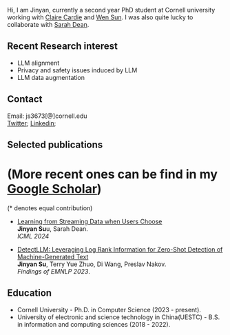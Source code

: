 Hi, I am Jinyan, currently a second year PhD student at Cornell university working with [Claire Cardie](https://www.cs.cornell.edu/home/cardie/) and [Wen Sun](https://wensun.github.io/). I was also quite lucky to collaborate with [Sarah Dean](https://sdean.website/). 


## Recent Research interest
- LLM alignment
- Privacy and safety issues induced by LLM
- LLM data augmentation



  
## Contact
Email: js3673[@]cornell.edu
<br>[Twitter](https://twitter.com/SuJinyan6); [Linkedin](https://www.linkedin.com/in/jinyan-su-b3b856276/); 

## Selected publications 
# (More recent ones can be find in my [Google Scholar](https://scholar.google.com/citations?hl=zh-CN&user=yRNsFuMAAAAJ&view_op=list_works&authuser=1))
(\* denotes equal contribution)

- [Learning from Streaming Data when Users Choose](https://proceedings.mlr.press/v235/su24a.html)
  <br>**Jinyan Su**u, Sarah Dean.
  <br>*ICML 2024*

- [DetectLLM: Leveraging Log Rank Information for Zero-Shot Detection of Machine-Generated Text](https://arxiv.org/pdf/2306.05540.pdf)
<br>**Jinyan Su**, Terry Yue Zhuo, Di Wang, Preslav Nakov.
<br>*Findings of EMNLP 2023*.




## Education
- Cornell University - Ph.D. in Computer Science  (2023 - present). 
- University of electronic and science technology in China(UESTC) - B.S. in information and computing sciences (2018 - 2022).



